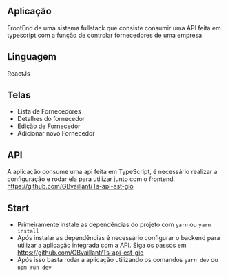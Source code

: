 ## Aplicação
FrontEnd de uma sistema fullstack que consiste consumir uma API feita em typescript com a função de controlar fornecedores de uma empresa.

## Linguagem
ReactJs 

## Telas
+ Lista de Fornecedores
+ Detalhes do fornecedor
+ Edição de Fornecedor
+ Adicionar novo Fornecedor

## API 
A aplicação consume uma api feita em TypeScript, é necessário realizar a configuração e rodar ela para utilizar junto com o frontend. 
https://github.com/GBvaillant/Ts-api-est-gio

## Start
- Primeiramente instale as dependências do projeto com `yarn` ou `yarn install`
- Após instalar as dependências é necessário configurar o backend para utilizar a aplicação integrada com a API. Siga os passos em https://github.com/GBvaillant/Ts-api-est-gio
- Após isso basta rodar a aplicação utilizando os comandos `yarn dev` ou `npm run dev`

